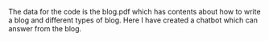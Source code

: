 The data for the code is the blog.pdf which has contents about how to write a blog and different types of blog. Here I have created a chatbot which can answer from the blog.
